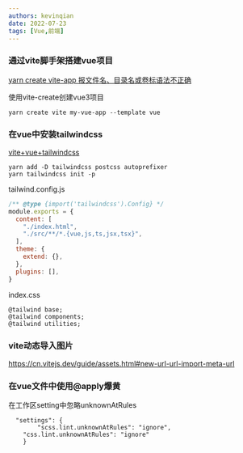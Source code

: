 ```yaml
---
authors: kevinqian
date: 2022-07-23
tags: [Vue,前端]
---
```


### 通过vite脚手架搭建vue项目

[yarn create vite-app 报文件名、目录名或卷标语法不正确](https://juejin.cn/post/7045178655454003208)

使用vite-create创建vue3项目

```
yarn create vite my-vue-app --template vue
```



### 在vue中安装tailwindcss

[vite+vue+tailwindcss](https://tailwindcss.com/docs/guides/vite)

```
yarn add -D tailwindcss postcss autoprefixer
yarn tailwindcss init -p
```



tailwind.config.js

```js
/** @type {import('tailwindcss').Config} */ 
module.exports = {
  content: [
    "./index.html",
    "./src/**/*.{vue,js,ts,jsx,tsx}",
  ],
  theme: {
    extend: {},
  },
  plugins: [],
}
```



index.css

```
@tailwind base;
@tailwind components;
@tailwind utilities;
```



### vite动态导入图片

https://cn.vitejs.dev/guide/assets.html#new-url-url-import-meta-url

### 在vue文件中使用@apply爆黄

在工作区setting中忽略unknownAtRules

```
  "settings": {
		"scss.lint.unknownAtRules": "ignore",
    "css.lint.unknownAtRules": "ignore"
	}
```

